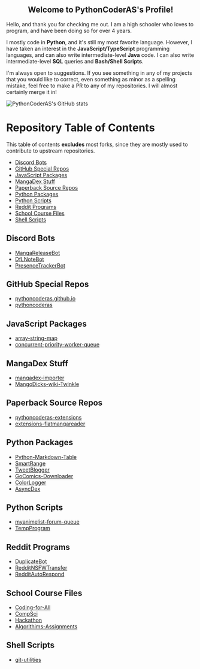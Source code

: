 <h2 align="center">Welcome to PythonCoderAS's Profile!</h2>
Hello, and thank you for checking me out. I am a high schooler who loves to program, and have been doing so for over 4 years.

I mostly code in **Python**, and it's still my most favorite language. However, I have taken an interest in the **JavaScript/TypeScript** programming languages, and can also write intermediate-level **Java** code. I can also write intermediate-level **SQL** queries and **Bash/Shell Scripts**.

I'm always open to suggestions. If you see something in any of my projects that you would like to correct, even something as minor as a spelling mistake, feel free to make a PR to any of my repositories. I will almost certainly merge it in!

![PythonCoderAS's GitHub stats](https://github-readme-stats.vercel.app/api?username=PythonCoderAS&show_icons=true)

# Repository Table of Contents

This table of contents **excludes** most forks, since they are mostly used to contribute to upstream repositories.

* [Discord Bots](#discord-bots)
* [GitHub Special Repos](#github-special-repos)
* [JavaScript Packages](#javascript-packages)
* [MangaDex Stuff](#mangadex-stuff)
* [Paperback Source Repos](#paperback-source-repos)
* [Python Packages](#python-packages)
* [Python Scripts](#python-scripts)
* [Reddit Programs](#reddit-programs)
* [School Course Files](#school-course-files)
* [Shell Scripts](#shell-scripts)

## Discord Bots

* [MangaReleaseBot](https://github.com/PythonCoderAS/MangaReleaseBot)
* [DfLNoteBot](https://github.com/PythonCoderAS/DfLNoteBot)
* [PresenceTrackerBot](https://github.com/PythonCoderAS/PresenceTrackerBot)

## GitHub Special Repos

* [pythoncoderas.github.io](https://github.com/PythonCoderAS/pythoncoderas.github.io)
* [pythoncoderas](https://github.com/PythonCoderAS/pythoncoderas)

## JavaScript Packages

* [array-string-map](https://github.com/PythonCoderAS/array-string-map)
* [concurrent-priority-worker-queue](https://github.com/PythonCoderAS/concurrent-priority-worker-queue)

## MangaDex Stuff

* [mangadex-importer](https://github.com/PythonCoderAS/mangadex-importer)
* [MangoDicks-wiki-Twinkle](https://github.com/PythonCoderAS/MangoDicks-wiki-Twinkle)

## Paperback Source Repos

* [pythoncoderas-extensions](https://github.com/PythonCoderAS/pythoncoderas-extensions)
* [extensions-flatmangareader](https://github.com/PythonCoderAS/extensions-flatmangareader)

## Python Packages

* [Python-Markdown-Table](https://github.com/PythonCoderAS/Python-Markdown-Table)
* [SmartRange](https://github.com/PythonCoderAS/SmartRange)
* [TweetBlogger](https://github.com/PythonCoderAS/TweetBlogger)
* [GoComics-Downloader](https://github.com/PythonCoderAS/GoComics-Downloader)
* [ColorLogger](https://github.com/PythonCoderAS/ColorLogger)
* [AsyncDex](https://github.com/PythonCoderAS/AsyncDex)

## Python Scripts

* [myanimelist-forum-queue](https://github.com/PythonCoderAS/myanimelist-forum-queue)
* [TempProgram](https://github.com/PythonCoderAS/TempProgram)

## Reddit Programs

* [DuplicateBot](https://github.com/PythonCoderAS/DuplicateBot)
* [RedditNSFWTransfer](https://github.com/PythonCoderAS/RedditNSFWTransfer)
* [RedditAutoRespond](https://github.com/PythonCoderAS/RedditAutoRespond)

## School Course Files

* [Coding-for-All](https://github.com/PythonCoderAS/Coding-for-All)
* [CompSci](https://github.com/PythonCoderAS/CompSci)
* [Hackathon](https://github.com/PythonCoderAS/Hackathon)
* [Algorithims-Assignments](https://github.com/PythonCoderAS/Algorithims-Assignments)

## Shell Scripts

* [git-utilities](https://github.com/PythonCoderAS/git-utilities)
